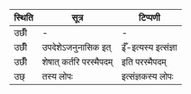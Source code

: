 | स्थिति | सूत्र | टिप्पणी |
| ----- | ------- | ------ |
| उछीँ | - | - |
| उछीँ | उपदेशेऽजनुनासिक इत् | ईँ-इत्यस्य इत्संज्ञा |
| उछीँ | शेषात् कर्तरि परस्मैपदम् | इति परस्मैपदम् |
| उछ् | तस्य लोपः | इत्संज्ञकस्य लोपः |
